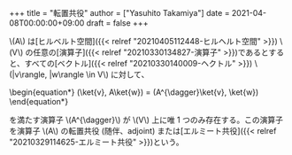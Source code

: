 +++
title = "転置共役"
author = ["Yasuhito Takamiya"]
date = 2021-04-08T00:00:00+09:00
draft = false
+++

\\(A\\) は[ヒルベルト空間]({{< relref "20210405112448-ヒルヘルト空間" >}}) \\(V\\) の任意の[演算子]({{< relref "20210330134827-演算子" >}})であるとすると、すべての[ベクトル]({{< relref "20210330140009-ヘクトル" >}}) \\(|v\rangle, |w\rangle \in V\\) に対して、

\begin{equation\*}
  (\ket{v}, A\ket{w}) = (A^{\dagger}\ket{v}, \ket{w})
\end{equation\*}

を満たす演算子 \\(A^{\dagger}\\) が \\(V\\) 上に唯 1 つのみ存在する。この演算子を演算子 \\(A\\) の転置共役 (随伴、adjoint) または[エルミート共役]({{< relref "20210329114625-エルミート共役" >}})という。
